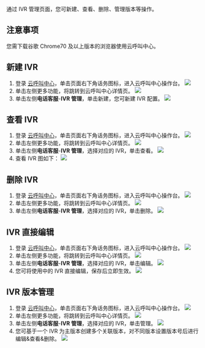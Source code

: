 通过 IVR 管理页面，您可新建、查看、删除、管理版本等操作。
## 注意事项
您需下载谷歌 Chrome70 及以上版本的浏览器使用云呼叫中心。

## 	新建 IVR
1. 登录 [云呼叫中心](https://tccc.qcloud.com/login)，单击页面右下角话务图标，进入云呼叫中心操作台。
![](https://main.qcloudimg.com/raw/e014095709bd65e8ac4951f406bd1e79.png)
2. 单击左侧更多功能，将跳转到云呼叫中心详情页。
![](https://main.qcloudimg.com/raw/87bb3af158af2244abe4fba93af1e33f.png)
3. 单击左侧**电话客服**-**IVR 管理**，单击新建，您可新建 IVR 配置。
![](https://main.qcloudimg.com/raw/d3feb15526f687f33b58fb65a6f54625.png)

## 	查看 IVR
1. 登录 [云呼叫中心](https://tccc.qcloud.com/login)，单击页面右下角话务图标，进入云呼叫中心操作台。
![](https://main.qcloudimg.com/raw/e014095709bd65e8ac4951f406bd1e79.png)
2. 单击左侧更多功能，将跳转到云呼叫中心详情页。
![](https://main.qcloudimg.com/raw/87bb3af158af2244abe4fba93af1e33f.png)
3. 单击左侧**电话客服**-**IVR 管理**，选择对应的 IVR，单击查看。
![](https://main.qcloudimg.com/raw/34d700fbea1e62b219cabb22798f1caa.png)
4. 查看 IVR 图如下：
![](https://main.qcloudimg.com/raw/9a5297e42111cce98afc6e6488893c82.png)

## 删除 IVR
1. 登录 [云呼叫中心](https://tccc.qcloud.com/login)，单击页面右下角话务图标，进入云呼叫中心操作台。
![](https://main.qcloudimg.com/raw/e014095709bd65e8ac4951f406bd1e79.png)
2. 单击左侧更多功能，将跳转到云呼叫中心详情页。
![](https://main.qcloudimg.com/raw/87bb3af158af2244abe4fba93af1e33f.png)
3. 单击左侧**电话客服**-**IVR 管理**，选择对应的 IVR，单击删除。
![](https://main.qcloudimg.com/raw/da6bee44a6f58023ffa43e3b8904c5bc.png)

## IVR 直接编辑
1. 登录 [云呼叫中心](https://tccc.qcloud.com/login)，单击页面右下角话务图标，进入云呼叫中心操作台。
![](https://main.qcloudimg.com/raw/e014095709bd65e8ac4951f406bd1e79.png)
2. 单击左侧更多功能，将跳转到云呼叫中心详情页。
![](https://main.qcloudimg.com/raw/87bb3af158af2244abe4fba93af1e33f.png)
3. 单击左侧**电话客服**-**IVR 管理**，选择对应的 IVR，单击编辑。
![](https://main.qcloudimg.com/raw/1b6043f088c17c9324deb6b09e5f50f8.png)
4. 您可将使用中的 IVR 直接编辑，保存后立即生效。
![](https://main.qcloudimg.com/raw/15af285f14905784802113cb7a11a597.png)

## IVR 版本管理
1. 登录 [云呼叫中心](https://tccc.qcloud.com/login)，单击页面右下角话务图标，进入云呼叫中心操作台。
![](https://main.qcloudimg.com/raw/e014095709bd65e8ac4951f406bd1e79.png)
2. 单击左侧更多功能，将跳转到云呼叫中心详情页。
![](https://main.qcloudimg.com/raw/87bb3af158af2244abe4fba93af1e33f.png)
3. 单击左侧**电话客服**-**IVR 管理**，选择对应的 IVR，单击管理。
![](https://main.qcloudimg.com/raw/27525a2ec038e0cf4f5aaac0427b9dde.png)
4. 您可基于一个 IVR 为主版本创建多个关联版本，对不同版本设置版本号后进行编辑&查看&删除。
![](https://main.qcloudimg.com/raw/6635dab10b7a6d84441ed1f4fd7abbf8.png)
